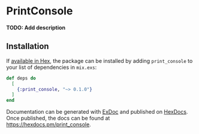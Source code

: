 # PrintConsole

**TODO: Add description**

## Installation

If [available in Hex](https://hex.pm/docs/publish), the package can be installed
by adding `print_console` to your list of dependencies in `mix.exs`:

```elixir
def deps do
  [
    {:print_console, "~> 0.1.0"}
  ]
end
```

Documentation can be generated with [ExDoc](https://github.com/elixir-lang/ex_doc)
and published on [HexDocs](https://hexdocs.pm). Once published, the docs can
be found at <https://hexdocs.pm/print_console>.

